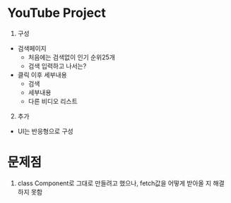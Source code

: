 # YouTube Project

1. 구성
 - 검색페이지
    - 처음에는 검색없이 인기 순위25개
    - 검색 입력하고 나서는?
 - 클릭 이후 세부내용
    - 검색
    - 세부내용
    - 다른 비디오 리스트

2. 추가
 - UI는 반응형으로 구성

 # 문제점
1. class Component로 그대로 만들려고 했으나, fetch값을 어떻게 받아올 지 해결하지 못함
